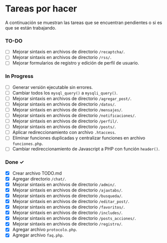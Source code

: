 # Tareas por hacer

A continuación se muestran las tareas que se encuentran pendientes o si es que se están trabajando.

### TO-DO

- [ ] Mejorar sintaxis en archivos de directorio `/recaptcha/`.
- [ ] Mejorar sintaxis en archivos de directorio `/rss/`.
- [ ] Mejorar formularios de registro y edición de perfil de usuario.

### In Progress

- [ ] Generar versión ejecutable sin errores.
- [ ] Cambiar todos los `mysql_query()` a `mysqli_query()`.
- [ ] Mejorar sintaxis en archivos de directorio `/agregar_post/`.
- [ ] Mejorar sintaxis en archivos de directorio `/datos/`.
- [ ] Mejorar sintaxis en archivos de directorio `/mensajes/`.
- [ ] Mejorar sintaxis en archivos de directorio `/notificaciones/`.
- [ ] Mejorar sintaxis en archivos de directorio `/perfil/`.
- [ ] Mejorar sintaxis en archivos de directorio `/posts/`.
- [ ] Aplicar redireccionamiento con archivo `.htaccess`.
- [ ] Eliminar funciones duplicadas y centralizar funciones en archivo `funciones.php`.
- [ ] Cambiar redireccionamiento de Javascript a PHP con función `header()`.

### Done ✓

- [x] Crear archivo TODO.md
- [x] Agregar directorio `/chat/`.
- [x] Mejorar sintaxis en archivos de directorio `/admin/`.
- [x] Mejorar sintaxis en archivos de directorio `/ajaxtabs/`.
- [x] Mejorar sintaxis en archivos de directorio `/busqueda/`.
- [x] Mejorar sintaxis en archivos de directorio `/editar_post/`.
- [x] Mejorar sintaxis en archivos de directorio `/favoritos/`.
- [x] Mejorar sintaxis en archivos de directorio `/includes/`.
- [x] Mejorar sintaxis en archivos de directorio `/posts_acciones/`.
- [x] Mejorar sintaxis en archivos de directorio `/registro/`.
- [x] Agregar archivo `protocolo.php`.
- [x] Agregar archivo `faq.php`.